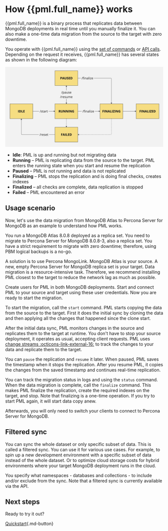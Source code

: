 # How {{pml.full_name}} works

{{pml.full_name}} is a binary process that replicates data between MongoDB deployments in real time until you manually finalize it. You can also make a one-time data migration from the source to the target with zero downtime. 

You operate with {{pml.full_name}} using the [set of commands](pml-commands.md) or [API calls](api.md). Depending on the request it receives, {{pml.full_name}} has several states as shown in the following diagram:

![PML states](_images/state-transition-flow.jpg)

* **Idle**: PML is up and running but not migrating data
* **Running** – PML is replicating data from the source to the target. PML enters the running state when you start and resume the replication 
* **Paused** – PML is not running and data is not replicated
* **Finalizing** – PML stops the replication and is doing final checks, creates indexes
* **Finalized** – all checks are complete, data replication is stopped
* **Failed** – PML encountered an error

## Usage scenario

Now, let's use the data migration from MongoDB Atlas to Percona Server for MongoDB as an example to understand how PML works. 

You run a MongoDB Atlas 8.0.8 deployed as a replica set. You need to migrate to Percona Server for MongoDB 8.0.8-3, also a replica set. You have a strict requirement to migrate with zero downtime; therefore, using PBM logical backups is a no-go. 

A solution is to use Percona MongoLink. MongoDB Atlas is your source. A new, empty Percona Server for MongoDB  replica set is your target. Data migration is a resource-intensive task. Therefore, we recommend installing PML closest to the target to reduce the network lag as much as possible. 

Create users for PML in both MongoDB deployments. Start and connect PML to your source and target using these user credentials. Now you are ready to start the migration.

To start the migration, call the `start` command. PML starts copying the data from the source to the target. First it does the initial sync by cloning the data and then applying all the changes that happened since the clone start.  

After the initial data sync, PML monitors changes in the source and replicates them to the target at runtime. You don't have to stop your source deployment, it operates as usual, accepting client requests. PML uses [change streams :octicons-link-external-16:](https://www.mongodb.com/docs/manual/changeStreams/) to track the changes to your data and replicate them to the target.

You can `pause` the replication and `resume` it later. When paused, PML saves the timestamp when it stops the replication. After you resume PML, it copies the changes from the saved timestamp and continues real-time replication.

You can track the migration status in logs and using the `status` command. When the data migration is complete, call the `finalize` command. This makes PML finalize the replication, create the required indexes on the target, and stop. Note that finalizing is a one-time operation. If you try to start PML again, it will start data copy anew.

Afterwards, you will only need to switch your clients to connect to Percona Server for MongoDB.

## Filtered sync

You can sync the whole dataset or only specific subset of data. This is called a filtered sync. You can use it for various use cases. For example, to spin up a new development environment with a specific subset of data instead of the whole dataset. Or to optimize cloud storage costs for hybrid environments where your target MongoDB deployment runs in the cloud.

You specify what namespaces - databases and collections - to include and/or exclude from the sync. Note that a filtered sync is currently available via the API.

## Next steps

Ready to try it out? 

[Quickstart](installation.md){.md-button}
